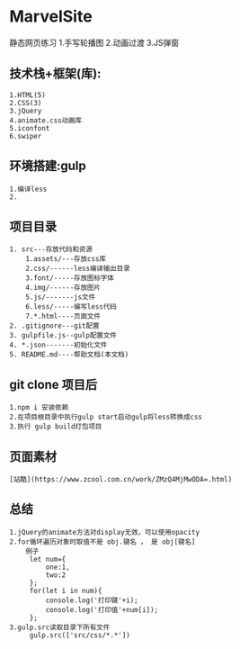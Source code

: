 # MarvelSite
静态网页练习
    1.手写轮播图
    2.动画过渡
    3.JS弹窗


## 技术栈+框架(库):
    1.HTML(5)
    2.CSS(3)
    3.jQuery
    4.animate.css动画库
    5.iconfont
    6.swiper

## 环境搭建:gulp 
    1.编译less
    2.
## 项目目录
    1. src---存放代码和资源
        1.assets/---存放css库
        2.css/------less编译输出目录
        3.font/-----存放图标字体
        4.img/------存放图片
        5.js/-------js文件
        6.less/-----编写less代码
        7.*.html----页面文件
    2. .gitignore---git配置
    3. gulpfile.js--gulp配置文件
    4. *.json-------初始化文件
    5. README.md----帮助文档(本文档)
    

## git clone 项目后
    1.npm i 安装依赖
    2.在项目根目录中执行gulp start启动gulp将less转换成css
    3.执行 gulp build打包项目


## 页面素材
    [站酷](https://www.zcool.com.cn/work/ZMzQ4MjMwODA=.html)

## 总结
    1.jQuery的animate方法对display无效，可以使用opacity
    2.for循环遍历对象时取值不是 obj.键名 ， 是 obj[键名]
        例子
         let num={
             one:1,
             two:2
         };
         for(let i in num){
             console.log('打印键'+i);
             console.log('打印值'+num[i]);
         };
    3.gulp.src读取目录下所有文件
         gulp.src(['src/css/*.*'])